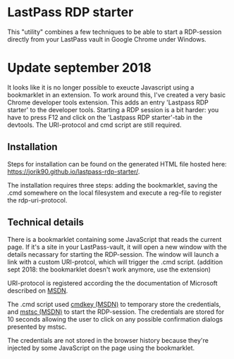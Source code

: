 # LastPass RDP starter
This "utility" combines a few techniques to be able to start a RDP-session directly from your LastPass vault in Google Chrome under Windows.

# Update september 2018
It looks like it is no longer possible to exeucte Javascript using a bookmarklet in an extension. To work around this, I've created a very basic Chrome developer tools extension. This adds an entry 'Lastpass RDP starter' to the developer tools. Starting a RDP session is a bit harder: you have to press F12 and click on the 'Lastpass RDP starter'-tab in the devtools. The URI-protocol and cmd script are still required.

## Installation
Steps for installation can be found on the generated HTML file hosted here: https://jorik90.github.io/lastpass-rdp-starter/.

The installation requires three steps: adding the bookmarklet, saving the .cmd somewhere on the local filesystem and execute a reg-file to register the rdp-uri-protocol.

## Technical details
There is a bookmarklet containing some JavaScript that reads the current page. If it's a site in your LastPass-vault, it will open a new window with the details necassary for starting the RDP-session. The window will launch a link with a custom URI-protcol, which will trigger the .cmd script. (addition sept 2018: the bookmarklet doesn't work anymore, use the extension)

URI-protocol is registered according the the documentation of Microsoft described on [MSDN](https://msdn.microsoft.com/en-us/library/aa767914%28v=vs.85%29.aspx?f=255&MSPPError=-2147217396).

The .cmd script used [cmdkey (MSDN)](https://technet.microsoft.com/nl-nl/library/cc754243(v=ws.11).aspx) to temporary store the credentials, and [mstsc (MSDN)](https://technet.microsoft.com/nl-nl/library/cc753907(v=ws.10).aspx) to start the RDP-session. The credentials are stored for 10 seconds allowing the user to click on any possible confirmation dialogs presented by mstsc.

The credentials are not stored in the browser history because they're injected by some JavaScript on the page using the bookmarklet.
